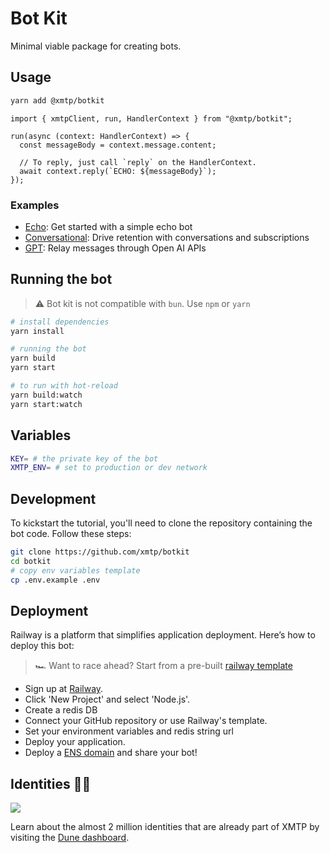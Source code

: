 # Bot Kit

Minimal viable package for creating bots.

## Usage

```bash
yarn add @xmtp/botkit
```

```tsx
import { xmtpClient, run, HandlerContext } from "@xmtp/botkit";

run(async (context: HandlerContext) => {
  const messageBody = context.message.content;

  // To reply, just call `reply` on the HandlerContext.
  await context.reply(`ECHO: ${messageBody}`);
});
```

### Examples

- [Echo](https://github.com/xmtp/botkit/tree/main/examples/echo): Get started with a simple echo bot
- [Conversational](https://github.com/xmtp/botkit/tree/main/examples/conversational): Drive retention with conversations and subscriptions
- [GPT](https://github.com/xmtp/botkit/tree/main/examples/gpt): Relay messages through Open AI APIs

## Running the bot

> ⚠️ Bot kit is not compatible with `bun`. Use `npm` or `yarn`

```bash
# install dependencies
yarn install

# running the bot
yarn build
yarn start

# to run with hot-reload
yarn build:watch
yarn start:watch
```

## Variables

```bash
KEY= # the private key of the bot
XMTP_ENV= # set to production or dev network
```

## Development

To kickstart the tutorial, you'll need to clone the repository containing the bot code. Follow these steps:

```bash
git clone https://github.com/xmtp/botkit
cd botkit
# copy env variables template
cp .env.example .env
```

## Deployment

Railway is a platform that simplifies application deployment. Here’s how to deploy this bot:

> 🏎️ Want to race ahead? Start from a pre-built [railway template](https://railway.app/template/X174KA?referralCode=AxzNoN)

- Sign up at [Railway](https://railway.app/).
- Click 'New Project' and select 'Node.js'.
- Create a redis DB
- Connect your GitHub repository or use Railway's template.
- Set your environment variables and redis string url
- Deploy your application.
- Deploy a [ENS domain](https://ens.domains/) and share your bot!

## Identities 🥷🏻

![](https://github.com/xmtp/awesome-xmtp/assets/1447073/9bb4f8c2-321e-4b6d-b52e-2105d69c4d47)

Learn about the almost 2 million identities that are already part of XMTP by visiting the [Dune dashboard](https://dune.com/xmtp_team/dash).
